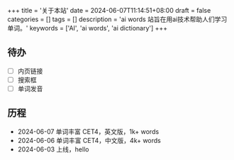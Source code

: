 +++
title = '关于本站'
date = 2024-06-07T11:14:51+08:00
draft = false
categories = []
tags = []
description = 'ai words 站旨在用ai技术帮助人们学习单词。'
keywords = ['AI', 'ai words', 'ai dictionary']
+++

## 待办

- [ ] 内页链接
- [ ] 搜索框
- [ ] 单词发音

## 历程

- 2024-06-07 单词丰富 CET4，英文版，1k+ words
- 2024-06-06 单词丰富 CET4，中文版，4k+ words
- 2024-06-03 上线，hello